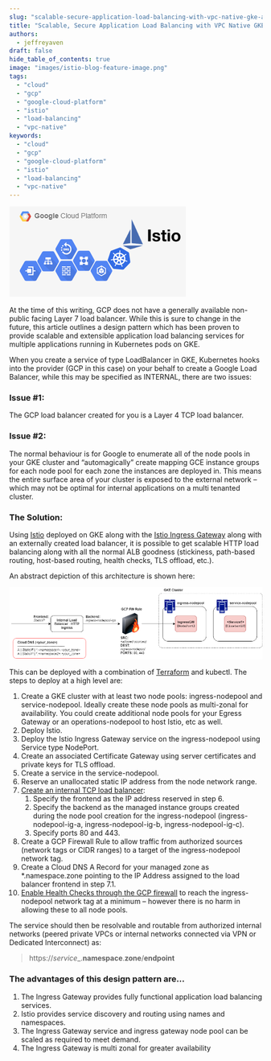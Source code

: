 ```yaml
---
slug: "scalable-secure-application-load-balancing-with-vpc-native-gke-and-istio"
title: "Scalable, Secure Application Load Balancing with VPC Native GKE and Istio"
authors:	
  - jeffreyaven
draft: false
hide_table_of_contents: true
image: "images/istio-blog-feature-image.png"
tags: 
  - "cloud"
  - "gcp"
  - "google-cloud-platform"
  - "istio"
  - "load-balancing"
  - "vpc-native"
keywords:	
  - "cloud"
  - "gcp"
  - "google-cloud-platform"
  - "istio"
  - "load-balancing"
  - "vpc-native"
---
```


![istio](images/istio-blog-feature-image.png)

At the time of this writing, GCP does not have a generally available non-public facing Layer 7 load balancer. While this is sure to change in the future, this article outlines a design pattern which has been proven to provide scalable and extensible application load balancing services for multiple applications running in Kubernetes pods on GKE.

When you create a service of type LoadBalancer in GKE, Kubernetes hooks into the provider (GCP in this case) on your behalf to create a Google Load Balancer, while this may be specified as INTERNAL, there are two issues:

### Issue #1:

The GCP load balancer created for you is a Layer 4 TCP load balancer.

### Issue #2:

The normal behaviour is for Google to enumerate all of the node pools in your GKE cluster and “automagically” create mapping GCE instance groups for each node pool for each zone the instances are deployed in. This means the entire surface area of your cluster is exposed to the external network – which may not be optimal for internal applications on a multi tenanted cluster.

### The Solution:

Using [Istio](https://istio.io/) deployed on GKE along with the [Istio Ingress Gateway](https://istio.io/docs/concepts/traffic-management/#ingress-and-egress) along with an externally created load balancer, it is possible to get scalable HTTP load balancing along with all the normal ALB goodness (stickiness, path-based routing, host-based routing, health checks, TLS offload, etc.).

An abstract depiction of this architecture is shown here:

[![Istio Ingress Design Pattern for VPC Native GKE Clusters](images/istio-ingress-blog.png)](images/istio-ingress-blog.png)

This can be deployed with a combination of [Terraform](https://www.terraform.io/) and kubectl. The steps to deploy at a high level are:

1. Create a GKE cluster with at least two node pools: ingress-nodepool and service-nodepool. Ideally create these node pools as multi-zonal for availability. You could create additional node pools for your Egress Gateway or an operations-nodepool to host Istio, etc as well.
2. Deploy Istio.
3. Deploy the Istio Ingress Gateway service on the ingress-nodepool using Service type NodePort.
4. Create an associated Certificate Gateway using server certificates and private keys for TLS offload.
5. Create a service in the service-nodepool.
6. Reserve an unallocated static IP address from the node network range.
7. [Create an internal TCP load balancer](https://cloud.google.com/load-balancing/docs/internal/setting-up-internal):
    1. Specify the frontend as the IP address reserved in step 6.
    2. Specify the backend as the managed instance groups created during the node pool creation for the ingress-nodepool (ingress-nodepool-ig-a, ingress-nodepool-ig-b, ingress-nodepool-ig-c).
    3. Specify ports 80 and 443.
8. Create a GCP Firewall Rule to allow traffic from authorized sources (network tags or CIDR ranges) to a target of the ingress-nodepool network tag.
9. Create a Cloud DNS A Record for your managed zone as \*.namespace.zone pointing to the IP Address assigned to the load balancer frontend in step 7.1.
10. [Enable Health Checks through the GCP firewall](https://cloud.google.com/load-balancing/docs/health-checks#firewall_rules) to reach the ingress-nodepool network tag at a minimum – however there is no harm in allowing these to all node pools.

The service should then be resolvable and routable from authorized internal networks (peered private VPCs or internal networks connected via VPN or Dedicated Interconnect) as:

> https://_service__.__namespace__.__zone__/__endpoint__

### The advantages of this design pattern are...

1. The Ingress Gateway provides fully functional application load balancing services.
2. Istio provides service discovery and routing using names and namespaces.
3. The Ingress Gateway service and ingress gateway node pool can be scaled as required to meet demand.
4. The Ingress Gateway is multi zonal for greater availability
